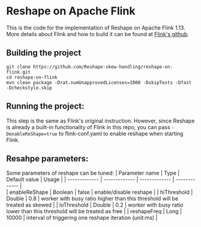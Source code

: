 # Reshape on Apache Flink
This is the code for the implementation of Reshape on Apache Flink 1.13. More details about Flink and how to build it can be found at [Flink's github](https://github.com/apache/flink).

## Building the project
```console
git clone https://github.com/Reshape-skew-handling/reshape-on-flink.git
cd reshape-on-flink
mvn clean package -Drat.numUnapprovedLicenses=1000 -DskipTests -Dfast -Dcheckstyle.skip
```
## Running the project:

This step is the same as Flink's original instruction. However, since Reshape is already a built-in functionality of Flink in this repo, you can pass `-DenableReShape=true` to flink-conf.yaml to enable reshape when starting Flink.

## Resahpe parameters:

Some parameters of reshape can be tuned:
| Parameter name  | Type | Default value | Usage |
| ------------- | ------------- |  ------------- |  ------------- |  
| enableReShape  | Boolean      |  false  | enable/disable reshape | 
| hiThreshold  | Double  |  0.8  | worker with busy ratio higher than this threshold will be treated as skewed | 
| loThreshold  | Double  |  0.2  | worker with busy ratio lower than this threshold will be treated as free | 
| reshapeFreq  | Long      |  10000  | interval of triggering one reshape iteration (unit:ms) | 
